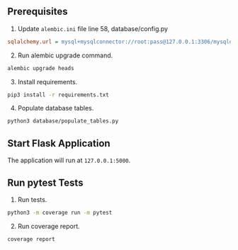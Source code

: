 ## Prerequisites
1. Update `alembic.ini` file line 58, database/config.py
```ini
sqlalchemy.url = mysql+mysqlconnector://root:pass@127.0.0.1:3306/mysqldb
```
2. Run alembic upgrade command.
```bash
alembic upgrade heads
```
3. Install requirements.
```bash
pip3 install -r requirements.txt
```
4. Populate database tables.
```bash
python3 database/populate_tables.py
```

## Start Flask Application
The application will run at `127.0.0.1:5000`.

## Run pytest Tests
1. Run tests.
```bash
python3 -m coverage run -m pytest
```
2. Run coverage report.
```bash
coverage report 
```